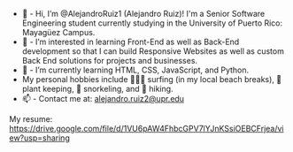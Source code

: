 - 👋 - Hi, I’m @AlejandroRuiz1 (Alejandro Ruiz)! I'm a Senior Software Engineering student currently studying in the University of Puerto Rico: Mayagüez Campus.
- 👀 -  I’m interested in learning Front-End as well as Back-End development so that I can build Responsive Websites as well as custom Back End solutions for projects and businesses.
- 🌱 - I’m currently learning HTML, CSS, JavaScript, and Python.
- My personal hobbies include 🏄🏽‍♂️ surfing (in my local beach breaks), 🌿 plant keeping, 🤿 snorkeling, and 🥾 hiking. 
- 📫 - Contact me at: alejandro.ruiz2@upr.edu

My resume: https://drive.google.com/file/d/1VU6pAW4FhbcGPV7lYJnKSsiOEBCFrjea/view?usp=sharing

<!---
AlejandroRuiz1/AlejandroRuiz1 is a ✨ special ✨ repository because its `README.md` (this file) appears on your GitHub profile.
You can click the Preview link to take a look at your changes.
--->
